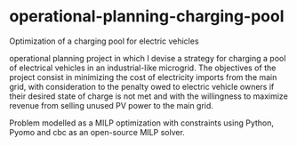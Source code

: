 # operational-planning-charging-pool
Optimization of a charging pool for electric vehicles


operational planning project in which I devise a strategy for charging a pool of electrical vehicles in an industrial-like microgrid.
The objectives of the project consist in minimizing the cost of electricity imports from the main grid, with consideration to the penalty owed to electric vehicle owners if their desired state of charge is not met and with the willingness to maximize revenue from selling unused PV power to the main grid. 

Problem modelled as a MILP optimization with constraints using Python, Pyomo and cbc as an open-source MILP solver.
